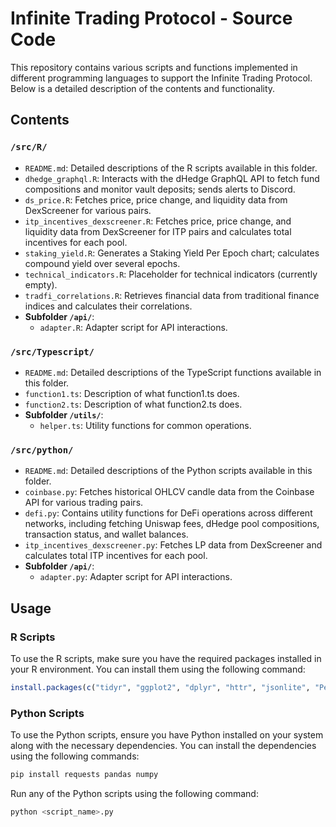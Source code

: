 # Infinite Trading Protocol - Source Code

This repository contains various scripts and functions implemented in different programming languages to support the Infinite Trading Protocol. Below is a detailed description of the contents and functionality.

## Contents

### `/src/R/`

- `README.md`: Detailed descriptions of the R scripts available in this folder.
- `dhedge_graphql.R`: Interacts with the dHedge GraphQL API to fetch fund compositions and monitor vault deposits; sends alerts to Discord.
- `ds_price.R`: Fetches price, price change, and liquidity data from DexScreener for various pairs.
- `itp_incentives_dexscreener.R`: Fetches price, price change, and liquidity data from DexScreener for ITP pairs and calculates total incentives for each pool.
- `staking_yield.R`: Generates a Staking Yield Per Epoch chart; calculates compound yield over several epochs.
- `technical_indicators.R`: Placeholder for technical indicators (currently empty).
- `tradfi_correlations.R`: Retrieves financial data from traditional finance indices and calculates their correlations.
- **Subfolder `/api/`**:
  - `adapter.R`: Adapter script for API interactions.

### `/src/Typescript/`

- `README.md`: Detailed descriptions of the TypeScript functions available in this folder.
- `function1.ts`: Description of what function1.ts does.
- `function2.ts`: Description of what function2.ts does.
- **Subfolder `/utils/`**:
  - `helper.ts`: Utility functions for common operations.

### `/src/python/`

- `README.md`: Detailed descriptions of the Python scripts available in this folder.
- `coinbase.py`: Fetches historical OHLCV candle data from the Coinbase API for various trading pairs.
- `defi.py`: Contains utility functions for DeFi operations across different networks, including fetching Uniswap fees, dHedge pool compositions, transaction status, and wallet balances.
- `itp_incentives_dexscreener.py`: Fetches LP data from DexScreener and calculates total ITP incentives for each pool.
- **Subfolder `/api/`**:
  - `adapter.py`: Adapter script for API interactions.

## Usage

### R Scripts

To use the R scripts, make sure you have the required packages installed in your R environment. You can install them using the following command:

```R
install.packages(c("tidyr", "ggplot2", "dplyr", "httr", "jsonlite", "PerformanceAnalytics", "quantmod", "xts"))
```

### Python Scripts

To use the Python scripts, ensure you have Python installed on your system along with the necessary dependencies. You can install the dependencies using the following commands:

```sh
pip install requests pandas numpy
```

Run any of the Python scripts using the following command:

```sh
python <script_name>.py
```
```
